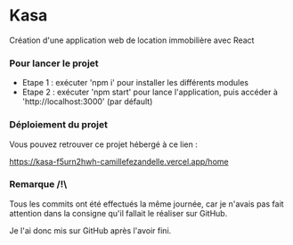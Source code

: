 # Kasa

Création d'une application web de location immobilière avec React

### Pour lancer le projet

- Etape 1 : exécuter 'npm i' pour installer les différents modules
- Etape 2 : exécuter 'npm start' pour lance l'application, puis accéder à 'http://localhost:3000' (par défault)

### Déploiement du projet

Vous pouvez retrouver ce projet hébergé à ce lien :

https://kasa-f5urn2hwh-camillefezandelle.vercel.app/home

### Remarque /!\

Tous les commits ont été effectués la même journée, car je n'avais pas fait attention dans la consigne qu'il fallait le réaliser sur GitHub.

Je l'ai donc mis sur GitHub après l'avoir fini.
